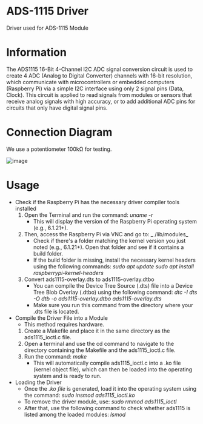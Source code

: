 # ADS-1115 Driver
Driver used for ADS-1115 Module
# Information 
The ADS1115 16-Bit 4-Channel I2C ADC signal conversion circuit is used to create 4 ADC (Analog to Digital Converter) channels with 16-bit resolution, which communicate with microcontrollers or embedded computers (Raspberry Pi) via a simple I2C interface using only 2 signal pins (Data, Clock). This circuit is applied to read signals from modules or sensors that receive analog signals with high accuracy, or to add additional ADC pins for circuits that only have digital signal pins.
# Connection Diagram
We use a potentiometer 100kΩ for testing.

![image](https://github.com/user-attachments/assets/6a32c212-bdd7-445a-8294-f3ec2c493e12)
# Usage
* Check if the Raspberry Pi has the necessary driver compiler tools installed
  1. Open the Terminal and run the command:
          _uname -r_
     * This will display the version of the Raspberry Pi operating system (e.g., 6.1.21+).
  3. Then, access the Raspberry Pi via VNC and go to:
        _ /lib/modules_
     * Check if there's a folder matching the kernel version you just noted (e.g., 6.1.21+). Open that folder and see if it contains a build folder.
     * If the build folder is missing, install the necessary kernel headers using the following commands:
         _sudo apt update
         sudo apt install raspberrypi-kernel-headers_
  4. Convert ads1115-overlay.dts to ads1115-overlay.dtbo
     * You can compile the Device Tree Source (.dts) file into a Device Tree Blob Overlay (.dtbo) using the following command:
         _dtc -I dts -O dtb -o ads1115-overlay.dtbo ads1115-overlay.dts_
     * Make sure you run this command from the directory where your .dts file is located.
* Compile the Driver File into a Module
  * This method requires hardware.
  1. Create a Makefile and place it in the same directory as the ads1115_ioctl.c file.
  2. Open a terminal and use the cd command to navigate to the directory containing the Makefile and the ads1115_ioctl.c file.
  3. Run the command:
      _make_
     * This will automatically compile ads1115_ioctl.c into a .ko file (kernel object file), which can then be loaded into the operating system and is ready to run.
* Loading the Driver
     * Once the _.ko file_ is generated, load it into the operating system using the command:
          _sudo insmod ads1115_ioctl.ko_
     * To remove the driver module, use:
           _sudo rmmod ads1115_ioctl_
     * After that, use the following command to check whether ads1115 is listed among the loaded modules:
          _lsmod_




     
